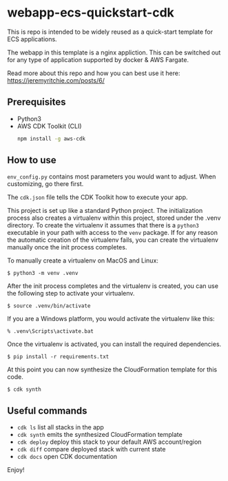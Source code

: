 # webapp-ecs-quickstart-cdk

This is repo is intended to be widely reused as a quick-start template for ECS applications. 

The webapp in this template is a nginx appliction. This can be switched out for any type of application supported by docker & AWS Fargate.

Read more about this repo and how you can best use it here: https://jeremyritchie.com/posts/6/

## Prerequisites

* Python3
* AWS CDK Toolkit (CLI)
  ```sh
  npm install -g aws-cdk
  ```

## How to use

`env_config.py` contains most parameters you would want to adjust. When customizing, go there first.


The `cdk.json` file tells the CDK Toolkit how to execute your app.

This project is set up like a standard Python project.  The initialization process also creates
a virtualenv within this project, stored under the .venv directory.  To create the virtualenv
it assumes that there is a `python3` executable in your path with access to the `venv` package.
If for any reason the automatic creation of the virtualenv fails, you can create the virtualenv
manually once the init process completes.

To manually create a virtualenv on MacOS and Linux:

```
$ python3 -m venv .venv
```

After the init process completes and the virtualenv is created, you can use the following
step to activate your virtualenv.

```
$ source .venv/bin/activate
```

If you are a Windows platform, you would activate the virtualenv like this:

```
% .venv\Scripts\activate.bat
```

Once the virtualenv is activated, you can install the required dependencies.

```
$ pip install -r requirements.txt
```

At this point you can now synthesize the CloudFormation template for this code.

```
$ cdk synth
```

## Useful commands

 * `cdk ls`          list all stacks in the app
 * `cdk synth`       emits the synthesized CloudFormation template
 * `cdk deploy`      deploy this stack to your default AWS account/region
 * `cdk diff`        compare deployed stack with current state
 * `cdk docs`        open CDK documentation

Enjoy!
